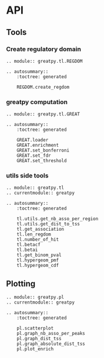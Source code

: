 # API

## Tools

### Create regulatory domain 
```{eval-rst}
.. module:: greatpy.tl.REGDOM

.. autosummary::
    :toctree: generated

    REGDOM.create_regdom
```

### greatpy computation
```{eval-rst}
.. module:: greatpy.tl.GREAT

.. autosummary::
    :toctree: generated

    GREAT.loader
    GREAT.enrichment
    GREAT.set_bonferroni
    GREAT.set_fdr
    GREAT.set_threshold
```
### utils side tools
```{eval-rst}
.. module:: greatpy.tl
.. currentmodule:: greatpy

.. autosummary::
    :toctree: generated

    tl.utils.get_nb_asso_per_region 
    tl.utils.get_dist_to_tss
    tl.get_association
    tl.len_regdom 
    tl.number_of_hit
    tl.betacf
    tl.betai
    tl.get_binom_pval 
    tl.hypergeom_pmf 
    tl.hypergeom_cdf
```

## Plotting

```{eval-rst}
.. module:: greatpy.pl
.. currentmodule:: greatpy

.. autosummary::
    :toctree: generated

    pl.scatterplot
    pl.graph_nb_asso_per_peaks
    pl.graph_dist_tss
    pl.graph_absolute_dist_tss
    pl.plot_enrich
```
